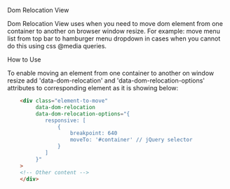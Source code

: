 
Dom Relocation View

Dom Relocation View uses when you need to move dom element from one container to another on browser window resize.
For example: move menu list from top bar to hamburger menu dropdown in cases when you cannot do this using css @media queries.

How to Use

To enable moving an element from one container to another on window resize add 'data-dom-relocation' and 'data-dom-relocation-options'
attributes to corresponding element as it is showing below:
```html
    <div class="element-to-move"
         data-dom-relocation
         data-dom-relocation-options="{
            responsive: [
                {
                    breakpoint: 640
                    moveTo: '#container' // jQuery selector
                }
            ]
         }"
    >
    <!-- Other content -->
    </div>
```
